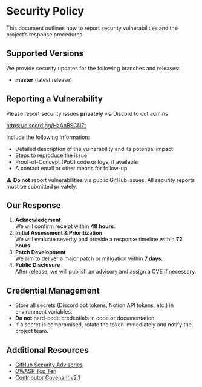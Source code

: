 # Security Policy

This document outlines how to report security vulnerabilities and the project’s response procedures.

## Supported Versions

We provide security updates for the following branches and releases:

- **master** (latest release)

## Reporting a Vulnerability

Please report security issues **privately** via Discord to out admins

https://discord.gg/HzAnBSCN7t


Include the following information:

- Detailed description of the vulnerability and its potential impact  
- Steps to reproduce the issue  
- Proof-of-Concept (PoC) code or logs, if available  
- A contact email or other means for follow-up  

⚠️ **Do not** report vulnerabilities via public GitHub issues. All security reports must be submitted privately.

## Our Response

1. **Acknowledgment**  
   We will confirm receipt within **48 hours**.  
2. **Initial Assessment & Prioritization**  
   We will evaluate severity and provide a response timeline within **72 hours**.  
3. **Patch Development**  
   We aim to deliver a major patch or mitigation within **7 days**.  
4. **Public Disclosure**  
   After release, we will publish an advisory and assign a CVE if necessary.

## Credential Management

- Store all secrets (Discord bot tokens, Notion API tokens, etc.) in environment variables.  
- **Do not** hard-code credentials in code or documentation.  
- If a secret is compromised, rotate the token immediately and notify the project team.

## Additional Resources

- [GitHub Security Advisories](https://docs.github.com/en/code-security/security-advisories)  
- [OWASP Top Ten](https://owasp.org/www-project-top-ten/)  
- [Contributor Covenant v2.1](https://www.contributor-covenant.org/version/2/1/code_of_conduct/)






